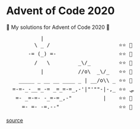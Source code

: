 # Advent of Code 2020

🎄 My solutions for Advent of Code 2020 🎄

<pre>
           |
         \ _ /                      ⭐️⭐️ 👾
       -= (_) =-                    ⭐️⭐️ 🎒
         /   \         _\/_         ⭐️⭐️ 📃
           |           //o\  _\/_   ⭐️⭐️ 🎫
    _____ _ __ __ ____ _ | __/o\\ _ ⭐️⭐️ 🛂
  =-=-_-__=_-= _=_=-=_,-'|"'""-|-,_ ⭐️⭐️ 🛷
   =- _=-=- -_=-=_,-"          |    ⭐️⭐️ 🔑
     =- =- -=.--"                   ⭐️⭐️ 🔧
</pre>

[source](https://asciiart.website/index.php?art=nature/beach)
